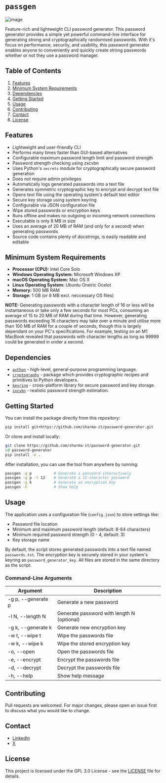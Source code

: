 # `passgen`

![image](https://github.com/user-attachments/assets/4aa74a57-2a3b-41fb-b291-72a03a24c1c1)

Feature-rich and lightweight CLI password generator. This password generator provides a simple yet powerful command-line interface for generating strong and cryptographically randomised passwords. With it's focus on performance, security, and usability, this password generator enables anyone to conveniently and quickly create strong passwords whether or not they use a password manager.

## Table of Contents

1. [Features](#features)
2. [Minimum System Requirements](#minimum-system-requirements)
3. [Dependencies](#dependencies)
4. [Getting Started](#getting-started)
5. [Usage](#usage)
6. [Contributing](#contributing)
7. [Contact](#contact)
8. [License](#license)

## Features

- Lightweight and user-friendly CLI
- Performs many times faster than GUI-based alternatives
- Configurable maximum password length limit and password strength
- Password strength checking using zxcvbn
- Uses Python's `secrets` module for cryptographically secure password generation
- Does not require admin privileges
- Automatically logs generated passwords into a text file
- Generates symmetric cryptographic key to encrypt and decrypt text file
- Opens text file using the operating system's default text editor
- Secure key storage using system keyring
- Configurable via JSON configuration file
- Wipe stored passwords or encryption keys
- Runs offline and makes no outgoing or incoming network connections
- Executable is only 8 MB in size
- Uses an average of 20 MB of RAM (and only for a second) when generating passwords
- Source code contains plenty of docstrings, is easily readable and editable

## Minimum System Requirements

- **Processor (CPU):** Intel Core Solo
- **Windows Operating System:** Microsoft Windows XP
- **macOS Operating System:** Mac OS X
- **Linux Operating System:** Ubuntu Oneiric Ocelot
- **Memory:** 500 MB RAM
- **Storage:** 1 GB (or 8 MB excl. neccessary OS files)

**NOTE:** Generating passwords with a character length of 16 or less will be instantaneous or take only a few seconds for most PCs, consuming an average of 15 to 20 MB of RAM during that time. However, generating passwords exceeding 16 characters may take over a minute and utilise more than 100 MB of RAM for a couple of seconds, though this is largely dependant on your PC's specifications. For example, testing on an M1 MacBook revealed that passwords with character lengths as long as 99999 could be generated in under a second.

## Dependencies

- [`python`](https://www.python.org/) - high-level, general-purpose programming language.
- [`cryptography`](https://cryptography.io/en/latest/) -  package which provides cryptographic recipes and primitives to Python developers.
- [`keyring`](https://pypi.org/project/keyring/) - cross-platform library for secure password and key storage.
- [`zxcvbn`](https://pypi.org/project/zxcvbn/) - realistic password strength estimation.

## Getting Started

You can install the package directly from this repository:
```sh
pip install git+https://github.com/sharma-it/password-generator.git
```

Or clone and install locally:
```sh
git clone https://github.com/sharma-it/password-generator.git
cd password-generator
pip install -e .
```

After installation, you can use the tool from anywhere by running:
```sh
passgen -g p          # Generate a password interactively
passgen -g p -l 12    # Generate a 12-character password
passgen -g k          # Generate an encryption key
passgen -h            # Show help
```

## Usage

The application uses a configuration file (`config.json`) to store settings like:
- Password file location
- Minimum and maximum password length (default: 8-64 characters)
- Minimum required password strength (0 - 4, default: 3)
- Key storage name

By default, the script stores generated passwords into a text file named `passwords.txt`. The encryption key is securely stored in your system's keyring as `password_generator_key`. All files are stored in the same directory as the script.

### Command-Line Arguments

| Argument | Description |
| -------- | ----------- |
| -g p, --generate p | Generate a new password |
| -l N, --length N | Generate password with length N (optional) |
| -g k, --generate k | Generate new encryption key |
| -w t, --wipe t | Wipe the passwords file |
| -w k, --wipe k | Wipe the stored encryption key |
| -o, --open | Open the passwords file |
| -e, --encrypt | Encrypt the passwords file |
| -d, --decrypt | Decrypt the passwords file |
| -h, --help | Show help message |

## Contributing

Pull requests are welcomed. For major changes, please open an issue first to discuss what you would like to change.

## Contact

- [LinkedIn](https://www.linkedin.com/in/sharma-it/)
- [X](https://x.com/shubsharmatech)

## License

This project is licensed under the GPL 3.0 License - see the [LICENSE](LICENSE) file for details.
